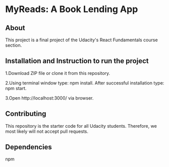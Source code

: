# MyReads: A Book Lending App

## About

This project is a final project of the Udacity's React Fundamentals course section.

## Installation and Instruction to run the project

1.Download ZIP file or clone it from this repository.

2.Using terminal window type: npm install. After successful installation type: npm start. 

3.Open http://localhost:3000/ via browser.


## Contributing

This repository is the starter code for all Udacity students. Therefore, we most likely will not accept pull requests.

## Dependencies

npm
